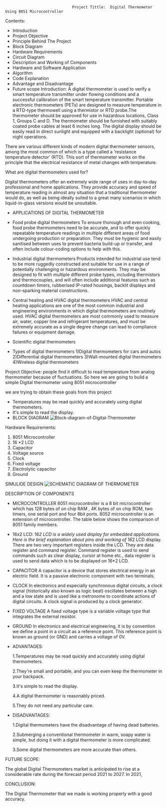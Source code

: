                                   Project Tittle:  Digital Thermometer Using 8051 Microcontroller
Contents: 

*  Introduction
*  Project Objective
*  Principle Behind The Project
*  Block Diagram
*  Hardware Requirements
*  Circuit Diagram
*  Description and Working of Components
*  Hardware and Software Application
*  Algorithm
*  Code Explanation
*  Advantage and Disadvantage
*  Future scope
Introduction: 
A digital thermometer is used to verify a smart temperature transmitter under flowing conditions and a successful calibration of the smart temperature transmitter. Portable electronic thermometers (PETs) are designed to measure temperature in a RTD-type thermowell using a thermistor or RTD probe.The thermometer should be approved for use in hazardous locations, Class 1, Groups C and D. The thermometer should be furnished with suitably coated probe cables at least 6 inches long. The digital display should be easily read in direct sunlight and equipped with a backlight (optional) for night operations. 

There are various different kinds of modern digital thermometer sensors, among the most common of which is a type called a ‘resistance temperature detector’ (RTD). This sort of thermometer works on the principle that the electrical resistance of metal changes with temperature.

What are digital thermometers used for?

Digital thermometers offer an extremely wide range of uses in day-to-day professional and home applications. They provide accuracy and speed of temperature reading in almost any situation that a traditional thermometer would do, as well as being ideally suited to a great many scenarios in which liquid-in-glass versions would be unsuitable.

* APPLICATIONS OF DIGITAL THERMOMETER
* Food probe digital thermometers
To ensure thorough and even cooking, food probe thermometers need to be accurate, and to offer quickly repeatable temperature readings in multiple different areas of food undergoing production or preparation. They must be hygienic and easily sanitised between uses to prevent bacteria build-up or transfer, and often include colour-coding options to help with this.

* Industrial digital thermometers
Products intended for industrial use tend to be more ruggedly constructed and suitable for use in a range of potentially challenging or hazardous environments. They may be designed to fit with multiple different probe types, including thermistors and thermocouples, and will often include additional features such as countdown timers, rubberised IP-rated housings, backlit displays and non-sparking material constructions.

* Central heating and HVAC digital thermometers
HVAC and central heating applications are one of the most common industrial and engineering environments in which digital thermometers are routinely used. HVAC digital thermometers are most commonly used to measure air, water, copper line and refrigerant temperatures, and must be extremely accurate as a single degree change can lead to compliance failures or equipment damage.
* Scientific digital thermometers

* Types of digital thermometers
1)Digital thermometers for cars and autos
2)Differential digital thermometers
3)Wall-mounted digital thermometers
4)Wireless digital thermometers

Project Objective: 
people find it difficult to read temperature from analog thermometer because of fluctuations. So here we are going to build a simple Digital thermometer using 8051 microcontroller 

we are trying to obtain these goals from this project
* Temperatures may be read quickly and accurately using digital thermometers.
* It's simple to read the display.
* BLOCK DIAGRAM
![Block-diagram-of-Digital-Thermometer](https://user-images.githubusercontent.com/94949861/164987128-8aaf270d-ab2f-4de1-bb7a-8134326e7ee0.png)

Hardware Requirements: 
1. 8051 Microcontroller
2. 16 *2 LCD
3. Capacitor
4. Voltage source
5. Clock
6. Fixed voltage
7. Electrolytic capacitor
8. Ground

SIMULIDE DESIGN
![SCHEMATIC DIAGRAM OF THERMOMETER](https://user-images.githubusercontent.com/94949861/164987270-832f70e4-d1f3-4257-af96-c5cfca1777da.jpg)


DESCRIPTION OF COMPONENTS

* MICROCONTROLLER
8051 microcontroller is a 8 bit microcontroller which has 128 bytes of on chip RAM , 4K bytes of on chip ROM, two timers, one serial port and four 8bit ports. 8052 microcontroller is an extension of microcontroller. The table below shows the comparison of 8051 family members.

* 16x2 LCD:
16*2 LCD is a widely used display for embedded applications. Here is the brief explanation about pins and working of 16*2 LCD display. There are two very important registers inside the LCD. They are data register and command register. Command register is used to send commands such as clear display, cursor at home etc., data register is used to send data which is to be displayed on 16*2 LCD. 
 * CAPACITOR
 A capacitor is a device that stores electrical energy in an electric field. It is a passive electronic component with two terminals.

* CLOCK
 In electronics and especially synchronous digital circuits, a clock signal (historically also known as logic beat) oscillates between a high and a low state and is used like a metronome to coordinate actions of digital circuits. A clock signal is produced by a clock generator.

* FIXED VOLTAGE
 A fixed voltage type is a variable voltage type that integrates the external resistor.

* GROUND
In electronics and electrical engineering, it is by convention we define a point in a circuit as a reference point. This reference point is known as ground (or GND) and carries a voltage of 0V.

* ADVANTAGES:

  1.Temperatures may be read quickly and accurately using digital thermometers.
 
  2.They're small and portable, and you can even keep the thermometer in your backpack.

  3.It's simple to read the display.

  4.A digital thermometer is reasonably priced.

  5.They do not need any particular care.


* DISADVANTAGES: 

  1.Digital thermometers have the disadvantage of having dead batteries.

  2.Submerging a conventional thermometer in warm, soapy water is simple, but doing it with a digital thermometer is more complicated.

  3.Some digital thermometers are more accurate than others.

FUTURE SCOPE:

The global Digital Thermometers market is anticipated to rise at a considerable rate during the forecast period 2021 to 2027. In 2021,

CONCLUSION:

The Digital Thermometer that we made is working properly with a good accuracy.
